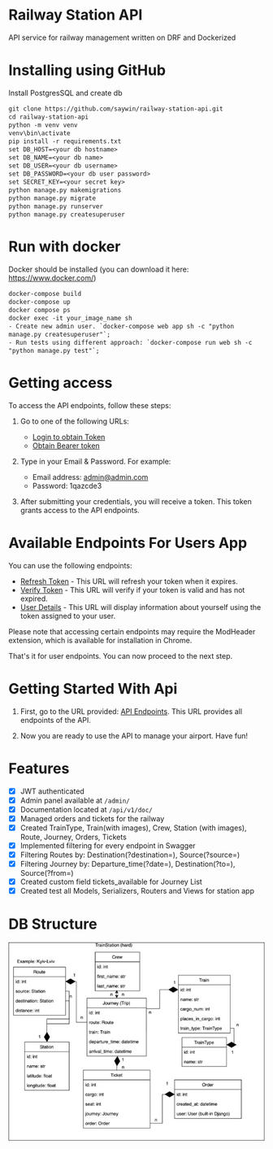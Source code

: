 # Railway Station API

API service for railway management written on DRF and Dockerized

# Installing using GitHub

Install PostgresSQL and create db

```shell
git clone https://github.com/saywin/railway-station-api.git
cd railway-station-api
python -m venv venv
venv\bin\activate
pip install -r requirements.txt
set DB_HOST=<your db hostname>
set DB_NAME=<your db name>
set DB_USER=<your db username>
set DB_PASSWORD=<your db user password>
set SECRET_KEY=<your secret key>
python manage.py makemigrations
python manage.py migrate
python manage.py runserver
python manage.py createsuperuser
```

# Run with docker

Docker should be installed (you can download it here: https://www.docker.com/)

```shell
docker-compose build
docker-compose up
docker compose ps
docker exec -it your_image_name sh
- Create new admin user. `docker-compose web app sh -c "python manage.py createsuperuser"`;
- Run tests using different approach: `docker-compose run web sh -c "python manage.py test"`;
```

# Getting access

To access the API endpoints, follow these steps:

1. Go to one of the following URLs:
   - [Login to obtain Token](http://127.0.0.1:8000/api/v1/user/create-user/) 
   - [Obtain Bearer token](http://127.0.0.1:8000/api/v1/user/token/)

2. Type in your Email & Password. For example:
   - Email address: admin@admin.com
   - Password: 1qazcde3

3. After submitting your credentials, you will receive a token. This token grants access to the API endpoints.

# Available Endpoints For Users App

You can use the following endpoints:

- [Refresh Token](http://127.0.0.1:8000/api/v1/user/token/refresh/) - This URL will refresh your token when it expires.
- [Verify Token](http://127.0.0.1:8000/api/v1/user/token/verify/) - This URL will verify if your token is valid and has not expired.
- [User Details](http://127.0.0.1:8000/api/v1/user/me/) - This URL will display information about yourself using the token assigned to your user.

Please note that accessing certain endpoints may require the ModHeader extension, which is available for installation in Chrome.

That's it for user endpoints. You can now proceed to the next step.

# Getting Started With Api

1. First, go to the URL provided: [API Endpoints](http://127.0.0.1:8000/api/v1/railway/). This URL provides all endpoints of the API.

2. Now you are ready to use the API to manage your airport. Have fun!

# Features

- [x] JWT authenticated
- [x] Admin panel available at `/admin/`
- [x] Documentation located at `/api/v1/doc/`
- [x] Managed orders and tickets for the railway
- [x] Created TrainType, Train(with images), Crew, Station (with images), Route, Journey, Orders, Tickets
- [x] Implemented filtering for every endpoint in Swagger
- [x] Filtering Routes by: Destination(?destination=), Source(?source=)
- [x] Filtering Journey by: Departure_time(?date=), Destination(?to=), Source(?from=)
- [x] Created custom field tickets_available for Journey List
- [x] Created test all Models, Serializers, Routers and Views for station app

# DB Structure
![structure_db.jpg](structure_db.jpg)